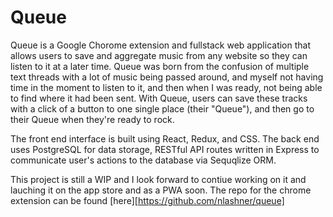 # Queue 

Queue is a Google Chorome extension and fullstack web application that allows users to save and aggregate music from any website so they can listen to it at a later time. Queue was born from the confusion of multiple text threads with a lot of music being passed around, and myself not having time in the moment to listen to it, and then when I was ready, not being able to find where it had been sent.  With Queue, users can save these tracks with a click of a button to one single place (their "Queue"), and then go to their Queue when they're ready to rock.

The front end interface is built using React, Redux, and CSS.  The back end uses PostgreSQL for data storage, RESTful API routes written in Express to communicate user's actions to the database via Sequqlize ORM.  

This project is still a WIP and I look forward to contiue working on it and lauching it on the app store and as a PWA soon.  The repo for the chrome extension can be found [here][https://github.com/nlashner/queue] 
